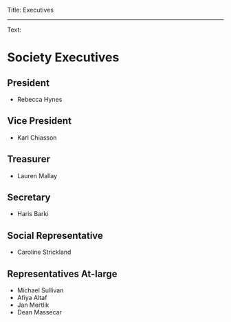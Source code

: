 Title: Executives

----

Text:

# Society Executives


## President

- Rebecca Hynes

## Vice President

- Karl Chiasson

## Treasurer

- Lauren Mallay

## Secretary

- Haris Barki

## Social Representative

- Caroline Strickland

## Representatives At-large

- Michael Sullivan
- Afiya Altaf
- Jan Mertlik
- Dean Massecar
